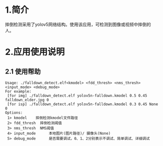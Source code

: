 # 1.简介

摔倒检测采用了yolov5网络结构。使用该应用，可检测到图像或视频中摔倒的人。

# 2.应用使用说明

## 2.1 使用帮助

```
Usage: ./falldown_detect.elf<kmodel> <fdd_thresh> <nms_thresh> <input_mode> <debug_mode>
For example:
 [for img] ./falldown_detect.elf yolov5n-falldown.kmodel 0.5 0.45 falldown_elder.jpg 0
 [for isp] ./falldown_detect.elf yolov5n-falldown.kmodel 0.3 0.45 None 0
Options:
 1> kmodel    摔倒检测kmodel文件路径
 2> fdd_thresh  摔倒检测阈值
 3> nms_thresh  NMS阈值
 4> input_mode      本地图片(图片路径)/ 摄像头(None)
 5> debug_mode      是否需要调试，0、1、2分别表示不调试、简单调试、详细调试
```

